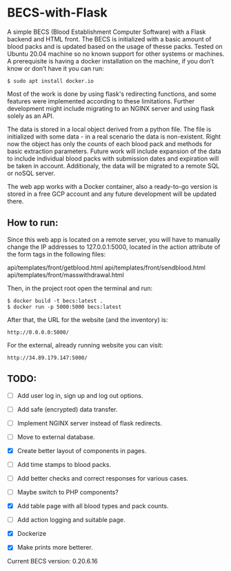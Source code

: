 # BECS-with-Flask
A simple BECS (Blood Establishment Computer Software) with a Flask backend and HTML front. The BECS is initialized with a basic amount of blood packs and is updated based on the usage of thesse packs. Tested on Ubuntu 20.04 machine so no known support for other systems or machines. A prerequisite is having a docker installation on the machine, if you don’t know or don’t have it you can run:

```
$ sudo apt install docker.io
```

Most of the work is done by using flask's redirecting functions, and some features were implemented according to these limitations. Further development might include migrating to an NGINX server and using flask solely as an API.

The data is stored in a local object derived from a python file. The file is initialized with some data - in a real scenario the data is non-existent. Right now the object has only the counts of each blood pack and methods for basic extraction parameters. Future work will include expansion of the data to include individual blood packs with submission dates and expiration will be taken in account. Additionaly, the data will be migrated to a remote SQL or noSQL server.

The web app works with a Docker container, also a ready-to-go version is stored in a free GCP account and any future development will be updated there.

## How to run:
Since this web app is located on a remote server, you will have to manually change the IP addresses to 127.0.0.1:5000, located in the action attribute of the form tags in the following files:

api/templates/front/getblood.html
api/templates/front/sendblood.html
api/templates/front/masswithdrawal.html

Then, in the project root open the terminal and run:

```
$ docker build -t becs:latest .
$ docker run -p 5000:5000 becs:latest
```
After that, the URL for the website (and the inventory) is:
```
http://0.0.0.0:5000/
```

For the external, already running website you can visit:
```
http://34.89.179.147:5000/
```

## TODO:
- [ ] Add user log in, sign up and log out options.
- [ ] Add safe (encrypted) data transfer.
- [ ] Implement NGINX server instead of flask redirects.
- [ ] Move to external database.
- [X] Create better layout of components in pages.
- [ ] Add time stamps to blood packs.
- [ ] Add better checks and correct responses for various cases.
- [ ] Maybe switch to PHP components?
- [X] Add table page with all blood types and pack counts.
- [ ] Add action logging and suitable page.
- [X] Dockerize
- [X] Make prints more betterer.


Current BECS version: 0.20.6.16